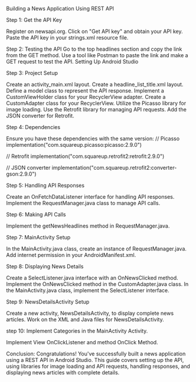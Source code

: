 Building a News Application Using REST API

Step 1: Get the API Key

Register on newsapi.org.
Click on "Get API key" and obtain your API key.
Paste the API key in your strings.xml resource file.

Step 2: Testing the API
Go to the top headlines section and copy the link from the GET method.
Use a tool like Postman to paste the link and make a GET request to test the API.
Setting Up Android Studio

Step 3: Project Setup

Create an activity_main.xml layout.
Create a headline_list_title.xml layout.
Define a model class to represent the API response.
Implement a CustomViewHolder class for your RecyclerView adapter.
Create a CustomAdapter class for your RecyclerView.
Utilize the Picasso library for image loading.
Use the Retrofit library for managing API requests.
Add the JSON converter for Retrofit.

Step 4: Dependencies

Ensure you have these dependencies with the same version:
// Picasso
implementation("com.squareup.picasso:picasso:2.9.0")

// Retrofit
implementation("com.squareup.retrofit2:retrofit:2.9.0")

// JSON converter
implementation("com.squareup.retrofit2:converter-gson:2.9.0")

Step 5: Handling API Responses

Create an OnFetchDataListener interface for handling API responses.
Implement the RequestManager.java class to manage API calls.

Step 6: Making API Calls

Implement the getNewsHeadlines method in RequestManager.java.

Step 7: MainActivity Setup

In the MainActivity.java class, create an instance of RequestManager.java.
Add internet permission in your AndroidManifest.xml.

Step 8: Displaying News Details

Create a SelectListener.java interface with an OnNewsClicked method.
Implement the OnNewsClicked method in the CustomAdapter.java class.
In the MainActivity.java class, implement the SelectListener interface.

Step 9: NewsDetailsActivity Setup

Create a new activity, NewsDetailsActivity, to display complete news articles.
Work on the XML and Java files for NewsDetailsActivity.

step 10: Implement Categories in the MainActivity Activity.

Implement View OnClickListener and method OnClick Method.


Conclusion: Congratulations! You've successfully built a news application using a REST API in Android Studio. This guide covers setting up the API, using libraries for image loading and API requests, handling responses, and displaying news articles with complete details.
